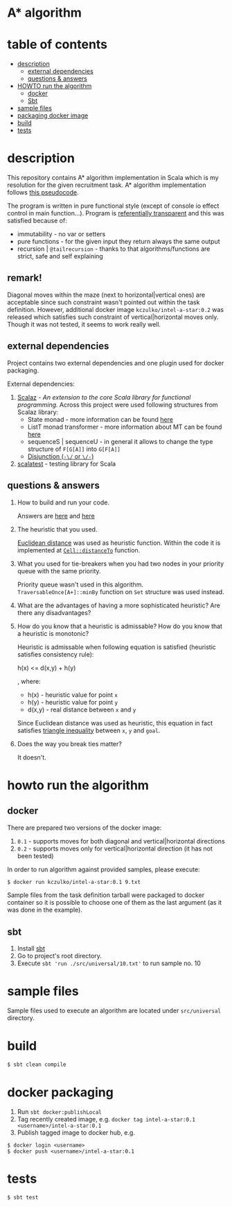 # A* algorithm

table of contents
=================
* [description](#description)
  * [external dependencies](#external-dependencies)
  * [questions & answers](#questions-&-answers)
* [HOWTO run the algorithm](#howto-run-the-algorithm)
  * [docker](#docker)
  * [Sbt](#sbt)
* [sample files](#sample-files)
* [packaging docker image](#docker-packaging)
* [build](#build)
* [tests](#tests)

description
===========

This repository contains A* algorithm implementation in Scala which is my
resolution for the given recruitment task. A* algorithm implementation follows
[this pseudocode](https://en.wikipedia.org/wiki/A*_search_algorithm#Pseudocode).

The program is written in pure functional style
(except of console io effect control in main function...).
Program is [referentially transparent](https://en.wikipedia.org/wiki/Referential_transparency)
and this was satisfied because of:
* immutability - no var or setters
* pure functions - for the given input they return always the same output
* recursion | `@tailrecursion` - thanks to that algorithms/functions are strict,
safe and self explaining

## remark!

Diagonal moves within the maze (next to horizontal|vertical ones) are acceptable since
such constraint wasn't pointed out within the task definition. However,
additional docker image `kczulko/intel-a-star:0.2` was released which satisfies
such constraint of vertical|horizontal moves only.
Though it was not tested, it seems to work really well.

external dependencies
---------------------

Project contains two external dependencies and one plugin used for docker packaging.

External dependencies:

1. [Scalaz](https://github.com/scalaz/scalaz) -
    *An extension to the core Scala library for functional programming.* Across this
    project were used following structures from Scalaz library:
    * State monad - more information can be found [here](http://timperrett.com/2013/11/25/understanding-state-monad/)
    * ListT monad transformer - more information about MT can be found [here](http://eed3si9n.com/learning-scalaz/Monad+transformers.html)
    * sequenceS | sequenceU - in general it allows to change the type structure of `F[G[A]]` into `G[F[A]]`
    * [Disjunction (`-\/` or `\/-`)](http://appliedscala.com/blog/2016/scalaz-disjunctions/)
1. [scalatest](http://www.scalatest.org/) - testing library for Scala

questions & answers
-------------------

1) How to build and run your code.

   Answers are [here](#build) and [here](#howto-run-the-algorithm)

2) The heuristic that you used.

   [Euclidean distance](https://en.wikipedia.org/wiki/Euclidean_distance) was used as heuristic function.
   Within the code it is implemented at [`Cell::distanceTo`](./src/main/scala/com/github/kczulko/a/star/model/Cell.scala) function.

3) What you used for tie-breakers when you had two nodes in your priority queue with the same priority.

   Priority queue wasn't used in this algorithm. `TraversableOnce[A+]::minBy` function on `Set` structure was used instead.

4) What are the advantages of having a more sophisticated heuristic?  Are there any disadvantages?

5) How do you know that a heuristic is admissable?  How do you know that a heuristic is monotonic?

   Heuristic is admissable when following equation is satisfied (heuristic satisfies consistency rule):

   h(x) <= d(x,y) + h(y)

   , where:
     * h(x)   - heuristic value for point `x`
     * h(y)   - heuristic value for point `y`
     * d(x,y) - real distance between `x` and `y`

   Since Euclidean distance was used as heuristic, this equation in fact satisfies
   [triangle inequality](https://en.wikipedia.org/wiki/Triangle_inequality)
   between `x`, `y` and `goal`.

6) Does the way you break ties matter?

   It doesn't.

howto run the algorithm
=======================

docker
------

There are prepared two versions of the docker image:
1. `0.1` - supports moves for both diagonal and vertical|horizontal directions
1. `0.2` - supports moves only for vertical|horizontal direction (it has not been tested)

In order to run algorithm against provided samples, please execute:

```bash
$ docker run kczulko/intel-a-star:0.1 9.txt
```

Sample files from the task definition tarball were packaged to docker container so
it is possible to choose one of them as the last argument (as it was done in the example).

sbt
---

1. Install [sbt](https://www.scala-sbt.org)
1. Go to project's root directory.
1. Execute `sbt 'run ./src/universal/10.txt'` to run sample no. 10

sample files
============

Sample files used to execute an algorithm are located under `src/universal` directory.

build
=====

```bash
$ sbt clean compile
``` 

docker packaging
================

1. Run `sbt docker:publishLocal`
2. Tag recently created image, e.g. `docker tag intel-a-star:0.1 <username>/intel-a-star:0.1`
3. Publish tagged image to docker hub, e.g. 
```
$ docker login <username>
$ docker push <username>/intel-a-star:0.1
```

tests
=====

```bash
$ sbt test
```
